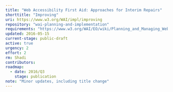 ```yaml
---
title: "Web Accessibility First Aid: Approaches for Interim Repairs"
shorttitle: "Improving"
uri: https://www.w3.org/WAI/impl/improving
repository: "wai-planning-and-implementation"
requirements: "https://www.w3.org/WAI/EO/wiki/Planning_and_Managing_Web_Accessibility"
updated: 2016-05-15
current-stage: public-draft
active: true
urgency: 2
effort: 2
rm: Shadi
contributors:
roadmap:
  - date: 2016/Q3
    stage: publication
note: "Minor updates, including title change"
---
```

